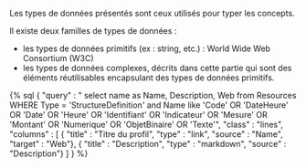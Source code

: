 Les types de données présentés sont ceux utilisés pour typer les concepts.

Il existe deux familles de types de données :

* les types de données primitifs (ex : string, etc.) : World Wide Web Consortium (W3C)
* les types de données complexes, décrits dans cette partie qui sont des éléments réutilisables encapsulant des types de données primitifs.

{% sql {
    "query" : " select name as Name, Description, Web from Resources WHERE Type = 'StructureDefinition' and Name like 'Code' OR 'DateHeure' OR 'Date' OR 'Heure' OR 'Identifiant' OR 'Indicateur' OR 'Mesure' OR 'Montant' OR 'Numerique' OR 'ObjetBinaire' OR 'Texte'",
    "class" : "lines",
    "columns" : [
        { "title" : "Titre du profil", "type" : "link", "source" : "Name", "target" : "Web"},
        { "title" : "Description", "type" : "markdown", "source" : "Description"}
    ]
} %}
